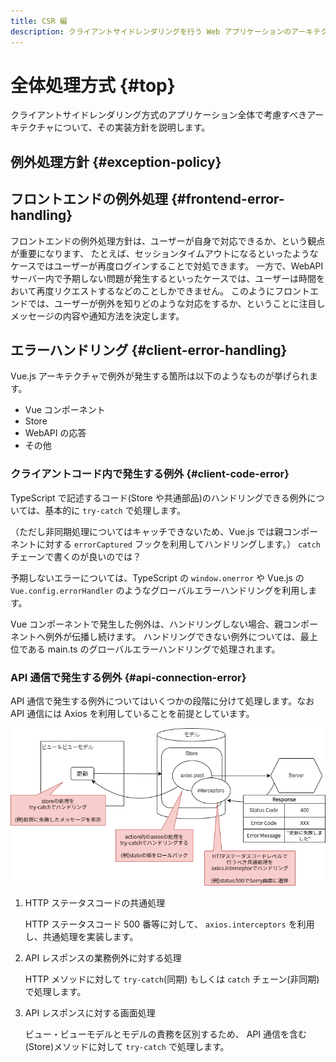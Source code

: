 ```yaml
---
title: CSR 編
description: クライアントサイドレンダリングを行う Web アプリケーションのアーキテクチャについて解説します。
---
```


# 全体処理方式 {#top}

クライアントサイドレンダリング方式のアプリケーション全体で考慮すべきアーキテクチャについて、その実装方針を説明します。

## 例外処理方針 {#exception-policy}

## フロントエンドの例外処理 {#frontend-error-handling}

フロントエンドの例外処理方針は、ユーザーが自身で対応できるか、という観点が重要になります、
たとえば、セッションタイムアウトになるといったようなケースではユーザーが再度ログインすることで対処できます。
一方で、WebAPI サーバー内で予期しない問題が発生するといったケースでは、ユーザーは時間をおいて再度リクエストするなどのことしかできません。
このようにフロントエンドでは、ユーザーが例外を知りどのような対応をするか、ということに注目しメッセージの内容や通知方法を決定します。

## エラーハンドリング {#client-error-handling}

Vue.js アーキテクチャで例外が発生する箇所は以下のようなものが挙げられます。

- Vue コンポーネント
- Store
- WebAPI の応答
- その他

### クライアントコード内で発生する例外 {#client-code-error}

TypeScript で記述するコード(Store や共通部品)のハンドリングできる例外については、基本的に `try-catch` で処理します。

（ただし非同期処理についてはキャッチできないため、Vue.js では親コンポーネントに対する `errorCaptured` フックを利用してハンドリングします。）
`catch` チェーンで書くのが良いのでは？

予期しないエラーについては、TypeScript の `window.onerror` や Vue.js の `Vue.config.errorHandler` のようなグローバルエラーハンドリングを利用します。

Vue コンポーネントで発生した例外は、ハンドリングしない場合、親コンポーネントへ例外が伝播し続けます。
ハンドリングできない例外については、最上位である main.ts のグローバルエラーハンドリングで処理されます。

### API 通信で発生する例外 {#api-connection-error}

API 通信で発生する例外についてはいくつかの段階に分けて処理します。なお API 通信には Axios を利用していることを前提としています。

![API 通信のエラーハンドリング](../../images/app-architecture/client-side-rendering/http-error-handling-light.png)

1. HTTP ステータスコードの共通処理

   HTTP ステータスコード 500 番等に対して、 `axios.interceptors` を利用し、共通処理を実装します。

1. API レスポンスの業務例外に対する処理

    HTTP メソッドに対して `try-catch`(同期) もしくは `catch` チェーン(非同期)で処理します。

1. API レスポンスに対する画面処理

    ビュー・ビューモデルとモデルの責務を区別するため、 API 通信を含む(Store)メソッドに対して `try-catch` で処理します。

